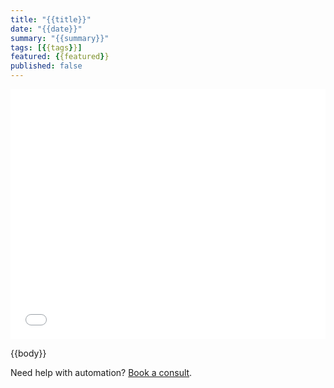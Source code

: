 ```yaml
---
title: "{{title}}"
date: "{{date}}"
summary: "{{summary}}"
tags: [{{tags}}]
featured: {{featured}}
published: false
---
```


<iframe width="100%" height="400" src="{{video_embed_url}}" frameborder="0" allowfullscreen></iframe>

{{body}}

Need help with automation? [Book a consult](mailto:hello@kraftech.co).
